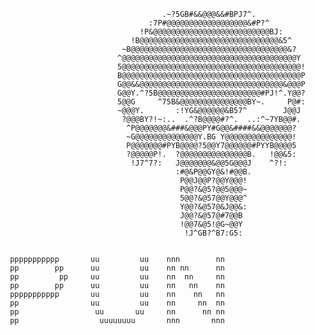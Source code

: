                                        .~?5GB#&&@@@&&#BPJ7^.                                        
                                    :7P#@@@@@@@@@@@@@@@@@@&#P?^                                     
                                  !P&@@@@@@@@@@@@@@@@@@@@@@@@@@BJ:                                  
                                !B@@@@@@@@@@@@@@@@@@@@@@@@@@@@@@@&5^                                
                              ~B@@@@@@@@@@@@@@@@@@@@@@@@@@@@@@@@@@@&?                               
                             ^@@@@@@@@@@@@@@@@@@@@@@@@@@@@@@@@@@@@@@@Y                              
                             5@@@@@@@@@@@@@@@@@@@@@@@@@@@@@@@@@@@@@@@@!                             
                             B@@@@@@@@@@@@@@@@@@@@@@@@@@@@@@@@@@@@@@@@P                             
                             G@@&&@@@@@@@@@@@@@@@@@@@@@@@@@@@@@@@@&@@@P                             
                             G@@Y.^?5B@@@@@@@@@@@@@@@@@@@@@@@#PJ!^.Y@@?                             
                             5@@G     ^75B&@@@@@@@@@@@@@@@BY~.     P@#:                             
                             ~@@@Y.       :!YG&@@@@@@&B57^        J@@J                              
                              ?@@@BY?!~:..  .^?B@@@@#?^.  ..:^~7YB@@#.                              
                               ^P@@@@@@@&###&@@@PY#G@@&####&&@@@@@@@?                               
                               ~G@@@@@@@@@@@@@@Y.BG Y@@@@@@@@@@@@@@@!                               
                               P@@@@@@@#PYB@@@@?5@@Y7@@@@@@#PYYB@@@@5                               
                               ?@@@@@P!.  ?@@@@@@@@@@@@@@@B.   !@@&5:                               
                                !J7^7?:   J@@@@@@@&@@5G@@@J    ^?!:                                 
                                          :#@&P@@GY@&!#@@B.                                         
                                           P@@J@@P?@@Y@@@!                                          
                                           P@@?&@5?@@5@@@~                                          
                                           5@@?&@57@@Y@@@^                                          
                                           Y@@?&@57@&J@@&:                                          
                                           J@@?&@57@#7@@B                                           
                                           !@@7&@5!@G~@@Y                                           
                                            !J^GB?^B7:G5:                                           
                                            
                                            
     ppppppppppp       uu         uu    nnn        nn
     pp        pp      uu         uu    nn nn      nn
     pp         pp     uu         uu    nn  nn     nn
     pp        pp      uu         uu    nn   nn    nn
     ppppppppppp       uu         uu    nn    nn   nn
     pp                uu         uu    nn     nn  nn
     pp                 uu       uu     nn      nn nn
     pp                  uuuuuuuu       nnn       nnn
